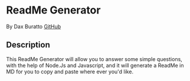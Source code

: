 # ReadMe Generator

By Dax Buratto [GitHub](http://github.com/daxburatto)

## Description

This ReadMe Generator will allow you to answer some simple questions, with the help of Node.Js and Javascript, and it will generate a ReadMe in MD for you to copy and paste where ever you'd like.
